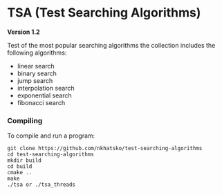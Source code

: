 # TSA (Test Searching Algorithms)
**Version 1.2**

Test of the most popular searching algorithms the collection includes the following algorithms:
* linear search
* binary search
* jump search
* interpolation search
* exponential search
* fibonacci search

### Compiling
To compile and run a program:
```
git clone https://github.com/nkhatsko/test-searching-algorithms
cd test-searching-algorithms
mkdir build
cd build
cmake ..
make
./tsa or ./tsa_threads
```

